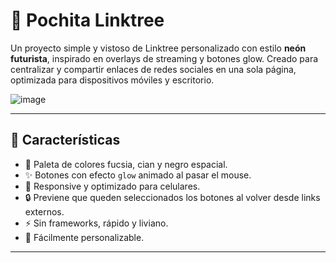 # 🌸 Pochita Linktree

Un proyecto simple y vistoso de Linktree personalizado con estilo **neón futurista**, inspirado en overlays de streaming y botones glow. Creado para centralizar y compartir enlaces de redes sociales en una sola página, optimizada para dispositivos móviles y escritorio.

![image](https://github.com/user-attachments/assets/53c427a2-a615-42c9-aaa6-b2ab23b8c07f)

---

## 🚀 Características

- 💖 Paleta de colores fucsia, cian y negro espacial.
- ✨ Botones con efecto `glow` animado al pasar el mouse.
- 📱 Responsive y optimizado para celulares.
- 🔒 Previene que queden seleccionados los botones al volver desde links externos.
- ⚡ Sin frameworks, rápido y liviano.
- 🎨 Fácilmente personalizable.

---
